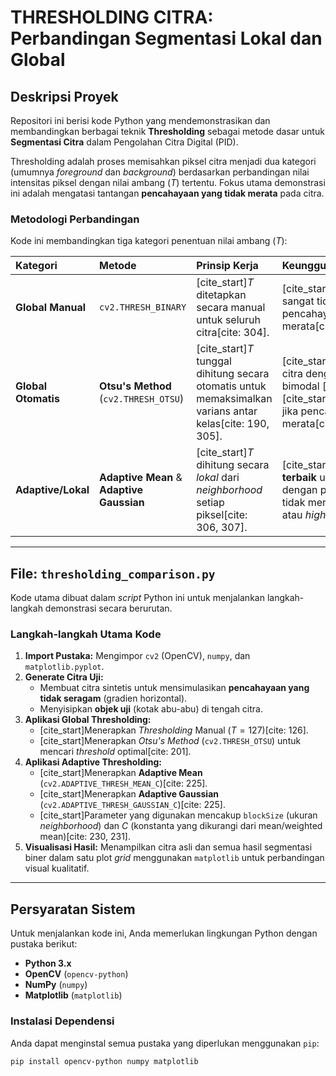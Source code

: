 # THRESHOLDING CITRA: Perbandingan Segmentasi Lokal dan Global

## Deskripsi Proyek

Repositori ini berisi kode Python yang mendemonstrasikan dan membandingkan berbagai teknik **Thresholding** sebagai metode dasar untuk **Segmentasi Citra** dalam Pengolahan Citra Digital (PID).

Thresholding adalah proses memisahkan piksel citra menjadi dua kategori (umumnya _foreground_ dan _background_) berdasarkan perbandingan nilai intensitas piksel dengan nilai ambang ($T$) tertentu. Fokus utama demonstrasi ini adalah mengatasi tantangan **pencahayaan yang tidak merata** pada citra.

### Metodologi Perbandingan

Kode ini membandingkan tiga kategori penentuan nilai ambang ($T$):

| Kategori            | Metode                                    | Prinsip Kerja                                                                                              | Keunggulan/Kelemahan                                                                                                                            |
| :------------------ | :---------------------------------------- | :--------------------------------------------------------------------------------------------------------- | :---------------------------------------------------------------------------------------------------------------------------------------------- |
| **Global Manual**   | `cv2.THRESH_BINARY`                       | [cite\_start]$T$ ditetapkan secara manual untuk seluruh citra[cite: 304].                                  | [cite\_start]Cepat, tetapi sangat tidak akurat jika pencahayaan tidak merata[cite: 163, 215].                                                   |
| **Global Otomatis** | **Otsu's Method** (`cv2.THRESH_OTSU`)     | [cite\_start]$T$ tunggal dihitung secara otomatis untuk memaksimalkan varians antar kelas[cite: 190, 305]. | [cite\_start]Optimal untuk citra dengan histogram bimodal [cite: 309][cite\_start], tetapi gagal jika pencahayaan tidak merata[cite: 164, 215]. |
| **Adaptive/Lokal**  | **Adaptive Mean** & **Adaptive Gaussian** | [cite\_start]$T$ dihitung secara _lokal_ dari _neighborhood_ setiap piksel[cite: 306, 307].                | [cite\_start]**Solusi terbaik** untuk citra dengan pencahayaan tidak merata, _shadow_, atau _highlight_[cite: 310].                             |

---

##  File: `thresholding_comparison.py`

Kode utama dibuat dalam _script_ Python ini untuk menjalankan langkah-langkah demonstrasi secara berurutan.

### Langkah-langkah Utama Kode

1.  **Import Pustaka:** Mengimpor `cv2` (OpenCV), `numpy`, dan `matplotlib.pyplot`.
2.  **Generate Citra Uji:**
    - Membuat citra sintetis untuk mensimulasikan **pencahayaan yang tidak seragam** (gradien horizontal).
    - Menyisipkan **objek uji** (kotak abu-abu) di tengah citra.
3.  **Aplikasi Global Thresholding:**
    - [cite\_start]Menerapkan _Thresholding_ Manual ($T=127$)[cite: 126].
    - [cite\_start]Menerapkan _Otsu's Method_ (`cv2.THRESH_OTSU`) untuk mencari _threshold_ optimal[cite: 201].
4.  **Aplikasi Adaptive Thresholding:**
    - [cite\_start]Menerapkan **Adaptive Mean** (`cv2.ADAPTIVE_THRESH_MEAN_C`)[cite: 225].
    - [cite\_start]Menerapkan **Adaptive Gaussian** (`cv2.ADAPTIVE_THRESH_GAUSSIAN_C`)[cite: 225].
    - [cite\_start]Parameter yang digunakan mencakup `blockSize` (ukuran _neighborhood_) dan $C$ (konstanta yang dikurangi dari mean/weighted mean)[cite: 230, 231].
5.  **Visualisasi Hasil:** Menampilkan citra asli dan semua hasil segmentasi biner dalam satu plot _grid_ menggunakan `matplotlib` untuk perbandingan visual kualitatif.

---

##  Persyaratan Sistem

Untuk menjalankan kode ini, Anda memerlukan lingkungan Python dengan pustaka berikut:

- **Python 3.x**
- **OpenCV** (`opencv-python`)
- **NumPy** (`numpy`)
- **Matplotlib** (`matplotlib`)

### Instalasi Dependensi

Anda dapat menginstal semua pustaka yang diperlukan menggunakan `pip`:

```bash
pip install opencv-python numpy matplotlib
```

